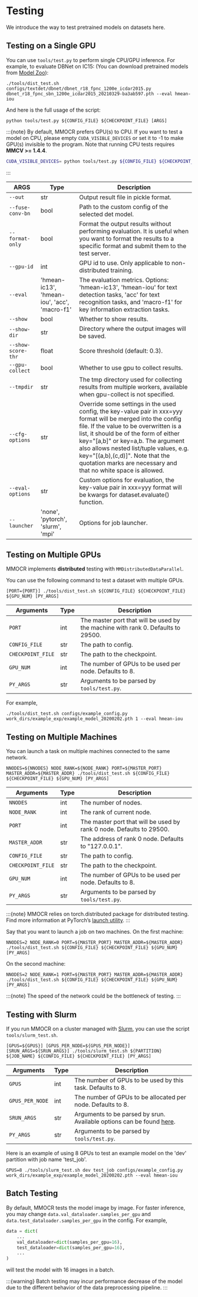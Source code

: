 # Testing

We introduce the way to test pretrained models on datasets here.

## Testing on a Single GPU

You can use `tools/test.py` to perform single CPU/GPU inference. For example, to evaluate DBNet on IC15: (You can download pretrained models from [Model Zoo](modelzoo.md)):

```shell
./tools/dist_test.sh configs/textdet/dbnet/dbnet_r18_fpnc_1200e_icdar2015.py dbnet_r18_fpnc_sbn_1200e_icdar2015_20210329-ba3ab597.pth --eval hmean-iou
```

And here is the full usage of the script:

```shell
python tools/test.py ${CONFIG_FILE} ${CHECKPOINT_FILE} [ARGS]
```

:::{note}
By default, MMOCR prefers GPU(s) to CPU. If you want to test a model on CPU, please empty `CUDA_VISIBLE_DEVICES` or set it to -1 to make GPU(s) invisible to the program. Note that running CPU tests requires **MMCV >= 1.4.4**.

```bash
CUDA_VISIBLE_DEVICES= python tools/test.py ${CONFIG_FILE} ${CHECKPOINT_FILE} [ARGS]
```

:::

| ARGS               | Type                                         | Description                                                                                                                                                                                                                                                                                                                                                                            |
| ------------------ | -------------------------------------------- | -------------------------------------------------------------------------------------------------------------------------------------------------------------------------------------------------------------------------------------------------------------------------------------------------------------------------------------------------------------------------------------- |
| `--out`            | str                                          | Output result file in pickle format.                                                                                                                                                                                                                                                                                                                                                   |
| `--fuse-conv-bn`   | bool                                         | Path to the custom config of the selected det model.                                                                                                                                                                                                                                                                                                                                   |
| `--format-only`    | bool                                         | Format the output results without performing evaluation. It is useful when you want to format the results to a specific format and submit them to the test server.                                                                                                                                                                                                                     |
| `--gpu-id`         | int                                          | GPU id to use. Only applicable to non-distributed training.                                                                                                                                                                                                                                                                                                                            |
| `--eval`           | 'hmean-ic13', 'hmean-iou', 'acc', 'macro-f1' | The evaluation metrics. Options: 'hmean-ic13', 'hmean-iou' for text detection tasks, 'acc' for text recognition tasks, and 'macro-f1' for key information extraction tasks.                                                                                                                                                                                                            |
| `--show`           | bool                                         | Whether to show results.                                                                                                                                                                                                                                                                                                                                                               |
| `--show-dir`       | str                                          | Directory where the output images will be saved.                                                                                                                                                                                                                                                                                                                                       |
| `--show-score-thr` | float                                        | Score threshold (default: 0.3).                                                                                                                                                                                                                                                                                                                                                        |
| `--gpu-collect`    | bool                                         | Whether to use gpu to collect results.                                                                                                                                                                                                                                                                                                                                                 |
| `--tmpdir`         | str                                          | The tmp directory used for collecting results from multiple workers, available when gpu-collect is not specified.                                                                                                                                                                                                                                                                      |
| `--cfg-options`    | str                                          | Override some settings in the used config, the key-value pair in xxx=yyy format will be merged into the config file. If the value to be overwritten is a list, it should be of the form of either key="[a,b]" or key=a,b. The argument also allows nested list/tuple values, e.g. key="[(a,b),(c,d)]". Note that the quotation marks are necessary and that no white space is allowed. |
| `--eval-options`   | str                                          | Custom options for evaluation, the key-value pair in xxx=yyy format will be kwargs for dataset.evaluate() function.                                                                                                                                                                                                                                                                    |
| `--launcher`       | 'none', 'pytorch', 'slurm', 'mpi'            | Options for job launcher.                                                                                                                                                                                                                                                                                                                                                              |

## Testing on Multiple GPUs

MMOCR implements **distributed** testing with `MMDistributedDataParallel`.

You can use the following command to test a dataset with multiple GPUs.

```shell
[PORT={PORT}] ./tools/dist_test.sh ${CONFIG_FILE} ${CHECKPOINT_FILE} ${GPU_NUM} [PY_ARGS]
```

| Arguments         | Type | Description                                                                      |
| ----------------- | ---- | -------------------------------------------------------------------------------- |
| `PORT`            | int  | The master port that will be used by the machine with rank 0. Defaults to 29500. |
| `CONFIG_FILE`     | str  | The path to config.                                                              |
| `CHECKPOINT_FILE` | str  | The path to the checkpoint.                                                      |
| `GPU_NUM`         | int  | The number of GPUs to be used per node. Defaults to 8.                           |
| `PY_ARGS`         | str  | Arguments to be parsed by `tools/test.py`.                                       |

For example,

```shell
./tools/dist_test.sh configs/example_config.py work_dirs/example_exp/example_model_20200202.pth 1 --eval hmean-iou
```

## Testing on Multiple Machines

You can launch a task on multiple machines connected to the same network.

```shell
NNODES=${NNODES} NODE_RANK=${NODE_RANK} PORT=${MASTER_PORT} MASTER_ADDR=${MASTER_ADDR} ./tools/dist_test.sh ${CONFIG_FILE} ${CHECKPOINT_FILE} ${GPU_NUM} [PY_ARGS]
```

| Arguments         | Type | Description                                                          |
| ----------------- | ---- | -------------------------------------------------------------------- |
| `NNODES`          | int  | The number of nodes.                                                 |
| `NODE_RANK`       | int  | The rank of current node.                                            |
| `PORT`            | int  | The master port that will be used by rank 0 node. Defaults to 29500. |
| `MASTER_ADDR`     | str  | The address of rank 0 node. Defaults to "127.0.0.1".                 |
| `CONFIG_FILE`     | str  | The path to config.                                                  |
| `CHECKPOINT_FILE` | str  | The path to the checkpoint.                                          |
| `GPU_NUM`         | int  | The number of GPUs to be used per node. Defaults to 8.               |
| `PY_ARGS`         | str  | Arguments to be parsed by `tools/test.py`.                           |

:::{note}
MMOCR relies on torch.distributed package for distributed testing. Find more information at PyTorch’s [launch utility](https://pytorch.org/docs/stable/distributed.html#launch-utility).
:::

Say that you want to launch a job on two machines. On the first machine:

```shell
NNODES=2 NODE_RANK=0 PORT=${MASTER_PORT} MASTER_ADDR=${MASTER_ADDR} ./tools/dist_test.sh ${CONFIG_FILE} ${CHECKPOINT_FILE} ${GPU_NUM} [PY_ARGS]
```

On the second machine:

```shell
NNODES=2 NODE_RANK=1 PORT=${MASTER_PORT} MASTER_ADDR=${MASTER_ADDR} ./tools/dist_test.sh ${CONFIG_FILE} ${CHECKPOINT_FILE} ${GPU_NUM} [PY_ARGS]
```

:::{note}
The speed of the network could be the bottleneck of testing.
:::

## Testing with Slurm

If you run MMOCR on a cluster managed with [Slurm](https://slurm.schedmd.com/), you can use the script `tools/slurm_test.sh`.

```shell
[GPUS=${GPUS}] [GPUS_PER_NODE=${GPUS_PER_NODE}] [SRUN_ARGS=${SRUN_ARGS}] ./tools/slurm_test.sh ${PARTITION} ${JOB_NAME} ${CONFIG_FILE} ${CHECKPOINT_FILE} [PY_ARGS]
```

| Arguments       | Type | Description                                                                                                 |
| --------------- | ---- | ----------------------------------------------------------------------------------------------------------- |
| `GPUS`          | int  | The number of GPUs to be used by this task. Defaults to 8.                                                  |
| `GPUS_PER_NODE` | int  | The number of GPUs to be allocated per node. Defaults to 8.                                                 |
| `SRUN_ARGS`     | str  | Arguments to be parsed by srun. Available options can be found [here](https://slurm.schedmd.com/srun.html). |
| `PY_ARGS`       | str  | Arguments to be parsed by `tools/test.py`.                                                                  |

Here is an example of using 8 GPUs to test an example model on the 'dev' partition with job name 'test_job'.

```shell
GPUS=8 ./tools/slurm_test.sh dev test_job configs/example_config.py work_dirs/example_exp/example_model_20200202.pth --eval hmean-iou
```

## Batch Testing

By default, MMOCR tests the model image by image. For faster inference, you may change `data.val_dataloader.samples_per_gpu` and `data.test_dataloader.samples_per_gpu` in the config. For example,

```python
data = dict(
    ...
    val_dataloader=dict(samples_per_gpu=16),
    test_dataloader=dict(samples_per_gpu=16),
    ...
)
```

will test the model with 16 images in a batch.

:::{warning}
Batch testing may incur performance decrease of the model due to the different behavior of the data preprocessing pipeline.
:::
